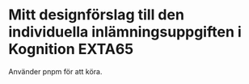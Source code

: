 # Mitt designförslag till den individuella inlämningsuppgiften i Kognition EXTA65

Använder pnpm för att köra.
